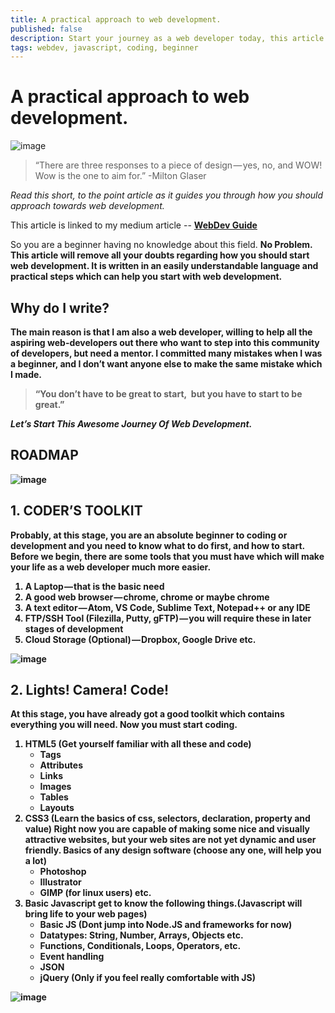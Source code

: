 ```yaml
---
title: A practical approach to web development.
published: false
description: Start your journey as a web developer today, this article will help you do so
tags: webdev, javascript, coding, beginner
---
```


# A practical approach to web development.
![image](https://user-images.githubusercontent.com/26179770/35183498-a69afccc-fe0d-11e7-862c-49ec6a7485e4.png)



> “There are three responses to a piece of design — yes, no, and WOW! 
> Wow is the one to aim for.” 
>                            -Milton Glaser

<i>Read this short, to the point article as it guides you through how you should approach towards web development.</i>

This article is linked to my medium article -- [**WebDev Guide**](https://codeburst.io/a-practical-approach-to-web-development-1ee37a4ad829)

So you are a beginner having no knowledge about this field.
<b>No Problem<b>. This article will remove all your doubts regarding how you should start web development. It is written in an easily understandable language and practical steps which can help you start with web development.

## Why do I write?
The main reason is that I am also a web developer, willing to help all the aspiring web-developers out there who want to step into this community of developers, but need a mentor. I committed many mistakes when I was a beginner, and I don’t want anyone else to make the same mistake which I made.

>  “You don’t have to be great to start, 
>  but you have to start to be great.”

<i>**Let’s Start This Awesome Journey Of Web Development.**</i>
## ROADMAP
![image](https://user-images.githubusercontent.com/26179770/35183532-f2b993ca-fe0d-11e7-9da1-3bb346ba4051.png)

## 1. CODER’S TOOLKIT
Probably, at this stage, you are an absolute beginner to coding or development and you need to know what to do first, and how to start.
Before we begin, there are some tools that you must have which will make your life as a web developer much more easier.
1. A Laptop — that is the basic need
2. A good web browser — chrome, chrome or maybe chrome
3. A text editor — Atom, VS Code, Sublime Text, Notepad++ or any IDE
4. FTP/SSH Tool (Filezilla, Putty, gFTP) — you will require these in later stages of development
5. Cloud Storage (Optional) — Dropbox, Google Drive etc.

![image](https://user-images.githubusercontent.com/26179770/35184609-0d0fc31a-fe1e-11e7-8621-541ec1754dfb.png)


## 2. Lights! Camera! Code!
At this stage, you have already got a good toolkit which contains everything you will need. Now you must start coding.
1. HTML5 (Get yourself familiar with all these and code)
    * Tags
    * Attributes
    * Links
    * Images
    * Tables
    * Layouts
2. CSS3 (Learn the basics of css, selectors, declaration, property and value)
Right now you are capable of making some nice and visually attractive websites, but your web sites are not yet dynamic and user friendly.
Basics of any design software (choose any one, will help you a lot)
    * Photoshop
    * Illustrator
    * GIMP (for linux users) etc.
3. Basic Javascript
get to know the following things.(Javascript will bring life to your web pages)
    * Basic JS (Dont jump into Node.JS and frameworks for now)
    * Datatypes: String, Number, Arrays, Objects etc.
    * Functions, Conditionals, Loops, Operators, etc.
    * Event handling
    * JSON
    * jQuery (Only if you feel really comfortable with JS)

![image](https://user-images.githubusercontent.com/26179770/35184623-3ef54da0-fe1e-11e7-9d6a-dfd4fa3370da.png)
